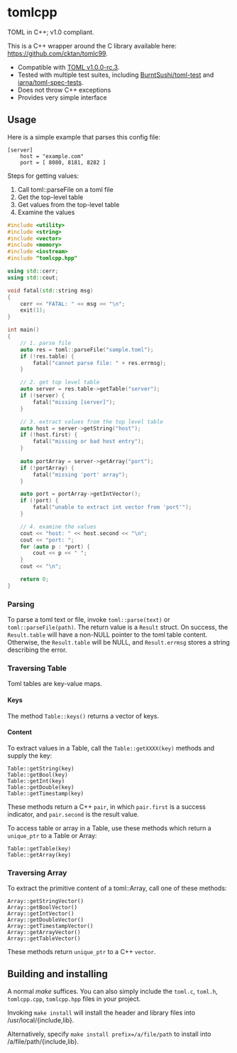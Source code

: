 # tomlcpp
TOML in C++; v1.0 compliant.

This is a C++ wrapper around the C library available here: https://github.com/cktan/tomlc99.

* Compatible with [TOML v1.0.0-rc.3](https://toml.io/en/v1.0.0-rc.3).
* Tested with multiple test suites, including
[BurntSushi/toml-test](https://github.com/BurntSushi/toml-test) and
[iarna/toml-spec-tests](https://github.com/iarna/toml-spec-tests).
* Does not throw C++ exceptions
* Provides very simple interface


## Usage

Here is a simple example that parses this config file:

```
[server]
	host = "example.com"
	port = [ 8080, 8181, 8282 ]
```

Steps for getting values:

1. Call toml::parseFile on a toml file
2. Get the top-level table
3. Get values from the top-level table
4. Examine the values

```c++
#include <utility>
#include <string>
#include <vector>
#include <memory>
#include <iostream>
#include "tomlcpp.hpp"

using std::cerr;
using std::cout;

void fatal(std::string msg)
{
	cerr << "FATAL: " << msg << "\n";
	exit(1);
}

int main()
{
	// 1. parse file
	auto res = toml::parseFile("sample.toml");
	if (!res.table) {
		fatal("cannot parse file: " + res.errmsg);
	}

	// 2. get top level table
	auto server = res.table->getTable("server");
	if (!server) {
		fatal("missing [server]");
	}

	// 3. extract values from the top level table
	auto host = server->getString("host");
	if (!host.first) {
		fatal("missing or bad host entry");
	}
	
	auto portArray = server->getArray("port");
	if (!portArray) {
		fatal("missing 'port' array");
	}

	auto port = portArray->getIntVector();
	if (!port) {
		fatal("unable to extract int vector from 'port'");
	}

	// 4. examine the values
	cout << "host: " << host.second << "\n";
	cout << "port: ";
	for (auto p : *port) {
		cout << p << " ";
	}
	cout << "\n";

	return 0;
}
```

### Parsing

To parse a toml text or file, invoke `toml::parse(text)` or `toml::parseFile(path)`. 
The return value is a `Result` struct. On success, the `Result.table` will have a non-NULL 
pointer to the toml table content. Otherwise, the `Result.table` will be NULL, and `Result.errmsg` 
stores a string describing the error.

### Traversing Table

Toml tables are key-value maps. 

#### Keys

The method `Table::keys()` returns a vector of keys.

#### Content

To extract values in a Table, call the `Table::getXXXX(key)` methods and supply the key:

```
Table::getString(key)
Table::getBool(key)
Table::getInt(key)
Table::getDouble(key)
Table::getTimestamp(key)
```

These methods return a C++ `pair`, in which `pair.first` is a success indicator, and `pair.second` is the result value.

To access table or array in a Table, use these methods which return a `unique_ptr` to a Table or Array:

```
Table::getTable(key)
Table::getArray(key)
```

### Traversing Array

To extract the primitive content of a toml::Array, call one of these methods:

```
Array::getStringVector()
Array::getBoolVector()
Array::getIntVector()
Array::getDoubleVector()
Array::getTimestampVector()
Array::getArrayVector()
Array::getTableVector()
```

These methods return `unique_ptr` to a C++ `vector`.

## Building and installing

A normal *make* suffices. You can also simply include the
`toml.c`, `toml.h`, `tomlcpp.cpp`, `tomlcpp.hpp` files in your project.

Invoking `make install` will install the header and library files into 
/usr/local/{include,lib}.

Alternatively, specify `make install prefix=/a/file/path` to install into
/a/file/path/{include,lib}.

